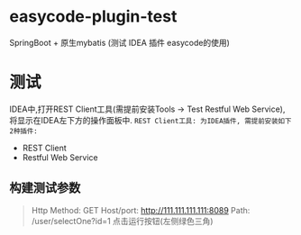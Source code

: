 # easycode-plugin-test
SpringBoot + 原生mybatis (测试 IDEA 插件 easycode的使用)

# 测试
IDEA中,打开REST Client工具(需提前安装Tools -> Test Restful Web Service), 将显示在IDEA左下方的操作面板中.
`REST Client工具: 为IDEA插件, 需提前安装如下2种插件: `
- REST Client
- Restful Web Service

## 构建测试参数
> Http Method: GET        Host/port: http://111.111.111.111:8089       Path: /user/selectOne?id=1
> 点击运行按钮(左侧绿色三角)
